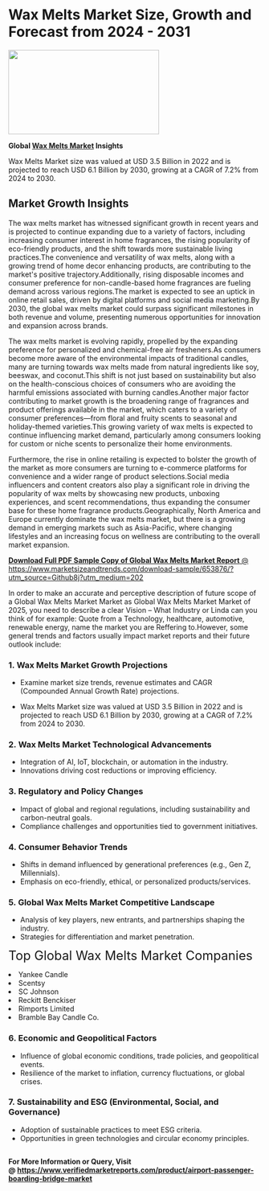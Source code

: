<H1>Wax Melts Market Size, Growth and Forecast from 2024 - 2031</H1><img class="aligncenter size-medium wp-image-584254" src="https://thirdeyenews.in/wp-content/uploads/2024/09/Global-Market-Research-300x168.jpeg" alt="" width="300" height="168" /><p><strong>Global&nbsp;<a href="https://www.marketsizeandtrends.com/download-sample/653876/?utm_source=Github8j?utm_medium=202">Wax Melts Market</a> Insights</strong></p><p>Wax Melts Market size was valued at USD 3.5 Billion in 2022 and is projected to reach USD 6.1 Billion by 2030, growing at a CAGR of 7.2% from 2024 to 2030.</p><p><h2>Market Growth Insights</h2> <p>The wax melts market has witnessed significant growth in recent years and is projected to continue expanding due to a variety of factors, including increasing consumer interest in home fragrances, the rising popularity of eco-friendly products, and the shift towards more sustainable living practices.The convenience and versatility of wax melts, along with a growing trend of home decor enhancing products, are contributing to the market's positive trajectory.Additionally, rising disposable incomes and consumer preference for non-candle-based home fragrances are fueling demand across various regions.The market is expected to see an uptick in online retail sales, driven by digital platforms and social media marketing.By 2030, the global wax melts market could surpass significant milestones in both revenue and volume, presenting numerous opportunities for innovation and expansion across brands.</p> <p><a href="#"></a></p> <p>The wax melts market is evolving rapidly, propelled by the expanding preference for personalized and chemical-free air fresheners.As consumers become more aware of the environmental impacts of traditional candles, many are turning towards wax melts made from natural ingredients like soy, beeswax, and coconut.This shift is not just based on sustainability but also on the health-conscious choices of consumers who are avoiding the harmful emissions associated with burning candles.Another major factor contributing to market growth is the broadening range of fragrances and product offerings available in the market, which caters to a variety of consumer preferences—from floral and fruity scents to seasonal and holiday-themed varieties.This growing variety of wax melts is expected to continue influencing market demand, particularly among consumers looking for custom or niche scents to personalize their home environments.</p> <p>Furthermore, the rise in online retailing is expected to bolster the growth of the market as more consumers are turning to e-commerce platforms for convenience and a wider range of product selections.Social media influencers and content creators also play a significant role in driving the popularity of wax melts by showcasing new products, unboxing experiences, and scent recommendations, thus expanding the consumer base for these home fragrance products.Geographically, North America and Europe currently dominate the wax melts market, but there is a growing demand in emerging markets such as Asia-Pacific, where changing lifestyles and an increasing focus on wellness are contributing to the overall market expansion.</p> <p><a href="#"></p><p><span class=""><strong>Download Full PDF Sample Copy of Global Wax Melts Market Report</strong> @ <a href="https://www.marketsizeandtrends.com/download-sample/653876/?utm_source=Github8j?utm_medium=202" target="_blank">https://www.marketsizeandtrends.com/download-sample/653876/?utm_source=Github8j?utm_medium=202</a></span></p><p>In order to make an accurate and perceptive description of future scope of a Global&nbsp;Wax Melts Market Market as Global&nbsp;Wax Melts Market Market of 2025, you need to describe a clear Vision &ndash; What Industry or Linda can you think of for example: Quote from a Technology, healthcare, automotive, renewable energy, name the market you are Reffering to.However, some general trends and factors usually impact market reports and their future outlook include:</p><h3>1.&nbsp;<strong>Wax Melts Market Growth Projections</strong></h3><ul><li>Examine market size trends, revenue estimates and CAGR (Compounded Annual Growth Rate) projections.</li><li><p>Wax Melts Market size was valued at USD 3.5 Billion in 2022 and is projected to reach USD 6.1 Billion by 2030, growing at a CAGR of 7.2% from 2024 to 2030.</p></li></ul><h3>2.&nbsp;<strong>Wax Melts Market Technological Advancements</strong></h3><ul><li>Integration of AI, IoT, blockchain, or automation in the industry.</li><li>Innovations driving cost reductions or improving efficiency.</li></ul><h3>3.&nbsp;<strong>Regulatory and Policy Changes</strong></h3><ul><li>Impact of global and regional regulations, including sustainability and carbon-neutral goals.</li><li>Compliance challenges and opportunities tied to government initiatives.</li></ul><h3>4.&nbsp;<strong>Consumer Behavior Trends</strong></h3><ul><li>Shifts in demand influenced by generational preferences (e.g., Gen Z, Millennials).</li><li>Emphasis on eco-friendly, ethical, or personalized products/services.</li></ul><h3>5.&nbsp;<strong>Global Wax Melts Market Competitive Landscape</strong></h3><ul><li>Analysis of key players, new entrants, and partnerships shaping the industry.</li><li>Strategies for differentiation and market penetration.</li></ul><p data-pm-slice="1 1 []"><span style="color: inherit; font-family: inherit; font-size: 25px;">Top Global Wax Melts Market Companies</span></p><div class="" data-test-id=""><p><li>Yankee Candle</li><li> Scentsy</li><li> SC Johnson</li><li> Reckitt Benckiser</li><li> Rimports Limited</li><li> Bramble Bay Candle Co.</li></p></div><h3>6.&nbsp;<strong>Economic and Geopolitical Factors</strong></h3><ul><li>Influence of global economic conditions, trade policies, and geopolitical events.</li><li>Resilience of the market to inflation, currency fluctuations, or global crises.</li></ul><h3>7.&nbsp;<strong>Sustainability and ESG (Environmental, Social, and Governance)</strong></h3><ul><li>Adoption of sustainable practices to meet ESG criteria.</li><li>Opportunities in green technologies and circular economy principles.</li></ul><h2><strong style="font-size: 14px;">For More Information or Query, Visit @&nbsp;</strong><a style="background-color: #ffffff; font-size: 14px;" href="https://www.marketsizeandtrends.com/report/wax-melts-market/" target="_blank">https://www.verifiedmarketreports.com/product/airport-passenger-boarding-bridge-market</a></h2>